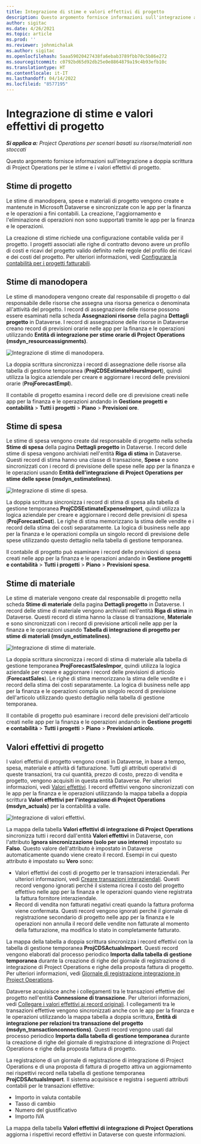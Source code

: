 ```yaml
---
title: Integrazione di stime e valori effettivi di progetto
description: Questo argomento fornisce informazioni sull'integrazione a doppia scrittura di Project Operations per le stime e i valori effettivi di progetto.
author: sigitac
ms.date: 4/26/2021
ms.topic: article
ms.prod: ''
ms.reviewer: johnmichalak
ms.author: sigitac
ms.openlocfilehash: 5aaa59020427438fa6ebab3789fbb70c5b86e272
ms.sourcegitcommit: c0792bd65d92db25e0e8864879a19c4b93efb10c
ms.translationtype: HT
ms.contentlocale: it-IT
ms.lasthandoff: 04/14/2022
ms.locfileid: "8577195"
---
```

# <a name="project-estimates-and-actuals-integration"></a>Integrazione di stime e valori effettivi di progetto

_**Si applica a:** Project Operations per scenari basati su risorse/materiali non stoccati_

Questo argomento fornisce informazioni sull'integrazione a doppia scrittura di Project Operations per le stime e i valori effettivi di progetto.

## <a name="project-estimates"></a>Stime di progetto

Le stime di manodopera, spese e materiali di progetto vengono create e mantenute in Microsoft Dataverse e sincronizzate con le app per la finanza e le operazioni a fini contabili. La creazione, l'aggiornamento e l'eliminazione di operazioni non sono supportati tramite le app per la finanza e le operazioni.

La creazione di stime richiede una configurazione contabile valida per il progetto. I progetti associati alle righe di contratto devono avere un profilo di costi e ricavi del progetto valido definito nelle regole del profilo dei ricavi e dei costi del progetto. Per ulteriori informazioni, vedi [Configurare la contabilità per i progetti fatturabili](../project-accounting/configure-accounting-billable-projects.md#configure-project-cost-and-revenue-profile-rules).

## <a name="labor-estimates"></a>Stime di manodopera

Le stime di manodopera vengono create dal responsabile di progetto o dal responsabile delle risorse che assegna una risorsa generica o denominata all'attività del progetto. I record di assegnazione delle risorse possono essere esaminati nella scheda **Assegnazioni risorse** della pagina **Dettagli progetto** in Dataverse. I record di assegnazione delle risorse in Dataverse creano record di previsioni orarie nelle app per la finanza e le operazioni utilizzando **Entità di integrazione per stime orarie di Project Operations (msdyn\_resourceassignments)**.

   ![Integrazione di stime di manodopera.](./Media/DW4LaborEstimates.png)

La doppia scrittura sincronizza i record di assegnazione delle risorse alla tabella di gestione temporanea (**ProjCDSEstimateHoursImport**), quindi utilizza la logica aziendale per creare e aggiornare i record delle previsioni orarie (**ProjForecastEmpl**).

Il contabile di progetto esamina i record delle ore di previsione creati nelle app per la finanza e le operazioni andando in **Gestione progetti e contabilità** > **Tutti i progetti** > **Piano** > **Previsioni ore**.

## <a name="expense-estimates"></a>Stime di spesa

Le stime di spesa vengono create dal responsabile di progetto nella scheda **Stime di spesa** della pagina **Dettagli progetto** in Dataverse. I record delle stime di spesa vengono archiviati nell'entità **Riga di stima** in Dataverse. Questi record di stima hanno una classe di transazione, **Spese** e sono sincronizzati con i record di previsione delle spese nelle app per la finanza e le operazioni usando **Entità dell'integrazione di Project Operations per stime delle spese (msdyn\_estimatelines)**.

   ![Integrazione di stime di spesa.](./Media/DW4ExpenseEstimates.png)

La doppia scrittura sincronizza i record di stima di spesa alla tabella di gestione temporanea **ProjCDSEstimateExpenseImport**, quindi utilizza la logica aziendale per creare e aggiornare i record delle previsioni di spesa (**ProjForecastCost**). Le righe di stima memorizzano la stima delle vendite e i record della stima dei costi separatamente. La logica di business nelle app per la finanza e le operazioni compila un singolo record di previsione delle spese utilizzando questo dettaglio nella tabella di gestione temporanea.

Il contabile di progetto può esaminare i record delle previsioni di spesa creati nelle app per la finanza e le operazioni andando in **Gestione progetti e contabilità** > **Tutti i progetti** > **Piano** > **Previsioni spesa**.

## <a name="material-estimates"></a>Stime di materiale

Le stime di materiale vengono create dal responsabile di progetto nella scheda **Stime di materiale** della pagina **Dettagli progetto** in Dataverse. I record delle stime di materiale vengono archiviati nell'entità **Riga di stima** in Dataverse. Questi record di stima hanno la classe di transazione, **Materiale** e sono sincronizzati con i record di previsione articoli nelle app per la finanza e le operazioni usando **Tabella di integrazione di progetto per stime di materiali (msdyn\_estimatelines)**.

   ![Integrazione di stime di materiale.](./Media/DW4MaterialEstimates.png)

La doppia scrittura sincronizza i record di stima di materiale alla tabella di gestione temporanea **ProjForecastSalesImpor**, quindi utilizza la logica aziendale per creare e aggiornare i record delle previsioni di articolo (**ForecastSales**). Le righe di stima memorizzano la stima delle vendite e i record della stima dei costi separatamente. La logica di business nelle app per la finanza e le operazioni compila un singolo record di previsione dell'articolo utilizzando questo dettaglio nella tabella di gestione temporanea.

Il contabile di progetto può esaminare i record delle previsioni dell'articolo creati nelle app per la finanza e le operazioni andando in **Gestione progetti e contabilità** > **Tutti i progetti** > **Piano** > **Previsioni articolo**.

## <a name="project-actuals"></a>Valori effettivi di progetto

I valori effettivi di progetto vengono creati in Dataverse, in base a tempo, spesa, materiale e attività di fatturazione. Tutti gli attributi operativi di queste transazioni, tra cui quantità, prezzo di costo, prezzo di vendita e progetto, vengono acquisiti in questa entità Dataverse. Per ulteriori informazioni, vedi [Valori effettivi](../actuals/actuals-overview.md). I record effettivi vengono sincronizzati con le app per la finanza e le operazioni utilizzando la mappa tabella a doppia scrittura **Valori effettivi per l'integrazione di Project Operations (msdyn\_actuals)** per la contabilità a valle.

   ![Integrazione di valori effettivi.](./Media/DW4Actuals.png)

La mappa della tabella **Valori effettivi di integrazione di Project Operations** sincronizza tutti i record dall'entità **Valori effettivi** in Dataverse, con l'attributo **Ignora sincronizzazione (solo per uso interno)** impostato su **Falso**. Questo valore dell'attributo è impostato in Dataverse automaticamente quando viene creato il record. Esempi in cui questo attributo è impostato su **Vero** sono:

  - Valori effettivi dei costi di progetto per le transazioni interaziendali. Per ulteriori informazioni, vedi [Creare transazioni interaziendali](../project-accounting/create-intercompany-transactions.md). Questi record vengono ignorati perché il sistema ricrea il costo del progetto effettivo nelle app per la finanza e le operazioni quando viene registrata la fattura fornitore interaziendale.
  - Record di vendita non fatturati negativi creati quando la fattura proforma viene confermata. Questi record vengono ignorati perché il giornale di registrazione secondario di progetto nelle app per la finanza e le operazioni non annulla il record delle vendite non fatturate al momento della fatturazione, ma modifica lo stato in completamente fatturato.

La mappa della tabella a doppia scrittura sincronizza i record effettivi con la tabella di gestione temporanea **ProjCDSActualsImport**. Questi record vengono elaborati dal processo periodico **Importa dalla tabella di gestione temporanea** durante la creazione di righe del giornale di registrazione di integrazione di Project Operations e righe della proposta fattura di progetto. Per ulteriori informazioni, vedi [Giornale di registrazione integrazione in Project Operations](../project-accounting/project-operations-integration-journal.md).

Dataverse acquisisce anche i collegamenti tra le transazioni effettive del progetto nell'entità **Connessione di transazione**. Per ulteriori informazioni, vedi [Collegare i valori effettivi ai record originali](../actuals/linkingactuals.md). I collegamenti tra le transazioni effettive vengono sincronizzati anche con le app per la finanza e le operazioni utilizzando la mappa tabella a doppia scrittura, **Entità di integrazione per relazioni tra transazione del progetto (msdyn\_transactionconnections)**. Questi record vengono usati dal processo periodico **Importa dalla tabella di gestione temporanea** durante la creazione di righe del giornale di registrazione di integrazione di Project Operations e righe della proposta fattura di progetto.

La registrazione di un giornale di registrazione di integrazione di Project Operations e di una proposta di fattura di progetto attiva un aggiornamento nei rispettivi record nella tabella di gestione temporanea **ProjCDSActualsImport**. Il sistema acquisisce e registra i seguenti attributi contabili per le transazioni effettive:

- Importo in valuta contabile
- Tasso di cambio
- Numero del giustificativo
- Importo IVA

La mappa della tabella **Valori effettivi di integrazione di Project Operations** aggiorna i rispettivi record effettivi in Dataverse con queste informazioni.
